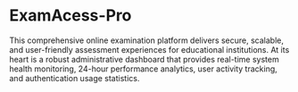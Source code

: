 # ExamAcess-Pro
This comprehensive online examination platform delivers secure, scalable, and user-friendly assessment experiences for educational institutions. At its heart is a robust administrative dashboard that provides real-time system health monitoring, 24-hour performance analytics, user activity tracking, and authentication usage statistics.
